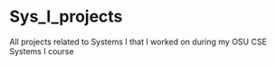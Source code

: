 # Sys_I_projects
All projects related to Systems I that I worked on during my OSU CSE Systems I course 
